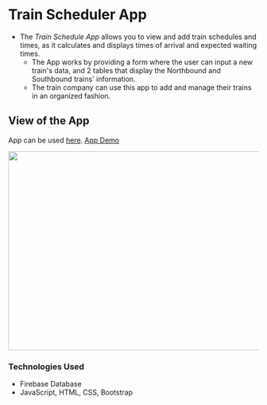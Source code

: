 # Train Scheduler App
* The *Train Schedule App* allows you to view and add train schedules and times, as it calculates and displays times of arrival and expected waiting times.
	* The App works by providing a form where the user can input a new train's data, and 2 tables that display the Northbound and Southbound trains' information.
	* The train company can use this app to add and manage their trains in an organized fashion.

## View of the App
App can be used [here](https://bettijung.github.io/Train-Scheduler/).
[App Demo](https://drive.google.com/file/d/1sK6LZj0Nau7PVdUE1c5YQPmZ-Pr7Q2DW/view)

<img src="train-scheduler-demo.gif" height="400px" width="600">

### Technologies Used
* Firebase Database
* JavaScript, HTML, CSS, Bootstrap